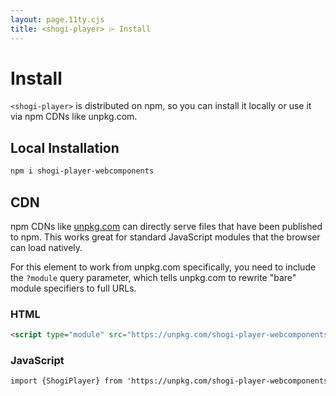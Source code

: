 ```yaml
---
layout: page.11ty.cjs
title: <shogi-player> ⌲ Install
---
```


# Install

`<shogi-player>` is distributed on npm, so you can install it locally or use it via npm CDNs like unpkg.com.

## Local Installation

```bash
npm i shogi-player-webcomponents
```

## CDN

npm CDNs like [unpkg.com]() can directly serve files that have been published to npm. This works great for standard JavaScript modules that the browser can load natively.

For this element to work from unpkg.com specifically, you need to include the `?module` query parameter, which tells unpkg.com to rewrite "bare" module specifiers to full URLs.

### HTML

```html
<script type="module" src="https://unpkg.com/shogi-player-webcomponents?module"></script>
```

### JavaScript

```html
import {ShogiPlayer} from 'https://unpkg.com/shogi-player-webcomponents?module';
```

